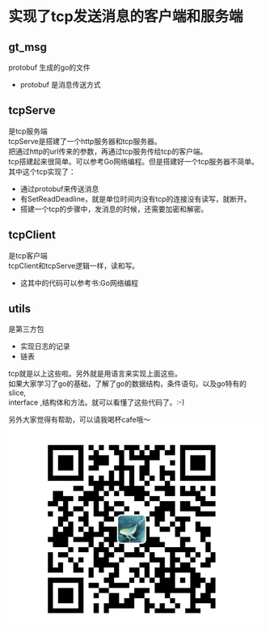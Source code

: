 实现了tcp发送消息的客户端和服务端
==============

## gt_msg 
protobuf 生成的go的文件
- protobuf 是消息传送方式

## tcpServe
是tcp服务端</br>
tcpServe是搭建了一个http服务器和tcp服务器。</br>
把通过http的url传来的参数，再通过tcp服务传给tcp的客户端。</br>
tcp搭建起来很简单。可以参考Go网络编程。但是搭建好一个tcp服务器不简单。</br>
其中这个tcp实现了：
- 通过protobuf来传送消息
- 有SetReadDeadline，就是单位时间内没有tcp的连接没有读写，就断开。
- 搭建一个tcp的步骤中，发消息的时候，还需要加密和解密。

## tcpClient
是tcp客户端</br>
tcpClient和tcpServe逻辑一样，读和写。
- 这其中的代码可以参考书:Go网络编程
   
## utils
是第三方包</br>
- 实现日志的记录
- 链表

tcp就是以上这些啦。另外就是用语言来实现上面这些。</br>
如果大家学习了go的基础，了解了go的数据结构，条件语句。以及go特有的slice,</br>
interface ,结构体和方法。就可以看懂了这些代码了。:-)</br>

另外大家觉得有帮助，可以请我喝杯cafe哦～
![image](cash.jpg)
